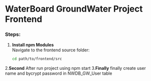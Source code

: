 # WaterBoard GroundWater Project Frontend

### Steps:

1. **Install npm Modules**  
   Navigate to the frontend source folder:
   ```bash
   cd path/to/frontend/src
2.**Second**
After run project using npm start
3.**Finally**
finally create user name and bycrypt password in NWDB_GW_User table

